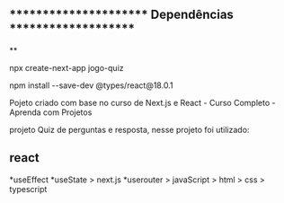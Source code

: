 <h2>********************* Dependências *******************</h2> **
<p>npx create-next-app jogo-quiz</p>
<p>npm install --save-dev @types/react@18.0.1</p>
<p></p>




Pojeto criado com base no curso de Next.js e React - Curso Completo - Aprenda com Projetos

projeto Quiz de perguntas e resposta, nesse projeto foi utilizado:


<h2> react </h2>
 *useEffect
 *useState
> next.js
 *userouter
> javaScript
> html
> css
> typescript






